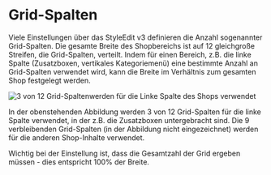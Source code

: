 # Grid-Spalten 

Viele Einstellungen über das StyleEdit v3 definieren die Anzahl sogenannter Grid-Spalten. Die gesamte Breite des Shopbereichs ist auf 12 gleichgroße Streifen, die Grid-Spalten, verteilt. Indem für einen Bereich, z.B. die linke Spalte \(Zusatzboxen, vertikales Kategoriemenü\) eine bestimmte Anzahl an Grid-Spalten verwendet wird, kann die Breite im Verhältnis zum gesamten Shop festgelegt werden.

![](Bilder/Abb141_GridSpalten_.PNG "3 von 12 Grid-Spaltenwerden für die Linke Spalte des Shops
      verwendet")

In der obenstehenden Abbildung werden 3 von 12 Grid-Spalten für die linke Spalte verwendet, in der z.B. die Zusatzboxen untergebracht sind. Die 9 verbleibenden Grid-Spalten \(in der Abbildung nicht eingezeichnet\) werden für die anderen Shop-Inhalte verwendet.

Wichtig bei der Einstellung ist, dass die Gesamtzahl der Grid ergeben müssen - dies entspricht 100% der Breite.



